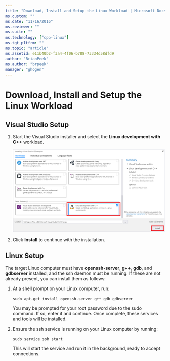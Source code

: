 ```yaml
---
title: "Download, Install and Setup the Linux Workload | Microsoft Docs"
ms.custom: ""
ms.date: "11/16/2016"
ms.reviewer: ""
ms.suite: ""
ms.technology: ["cpp-linux"]
ms.tgt_pltfrm: ""
ms.topic: "article"
ms.assetid: e11b40b2-f3a4-4f06-b788-73334d58dfd9
author: "BrianPeek"
ms.author: "brpeek"
manager: "ghogen"
---
```


# Download, Install and Setup the Linux Workload

## Visual Studio Setup
1. Start the Visual Studio installer and select the **Linux development with C++** workload.

   ![Visual C++ for Linux Development extension](media/linuxworkload.png)

2. Click **Install** to continue with the installation.

## Linux Setup
The target Linux computer must have **openssh-server**, **g++**, **gdb**, and **gdbserver** installed, and the ssh daemon must be running.  If these are not already present, you can install them as follows:
 
1. At a shell prompt on your Linux computer, run:

   `sudo apt-get install openssh-server g++ gdb gdbserver`

   You may be prompted for your root password due to the sudo command.  If so, enter it and continue.  Once complete, these services and tools will be installed.

1. Ensure the ssh service is running on your Linux computer by running:

   `sudo service ssh start`
   
   This will start the service and run it in the background, ready to accept connections.

